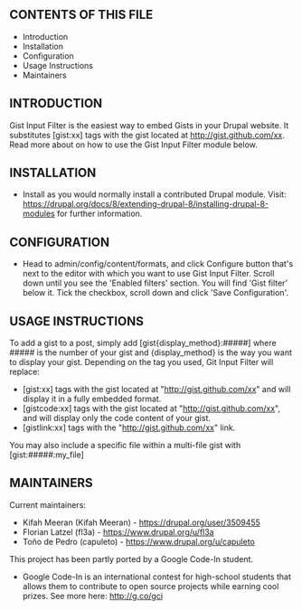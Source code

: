CONTENTS OF THIS FILE
---------------------

 * Introduction
 * Installation
 * Configuration
 * Usage Instructions
 * Maintainers

INTRODUCTION
------------

Gist Input Filter is the easiest way to embed Gists in your Drupal website.
It substitutes [gist:xx] tags with the gist located at http://gist.github.com/xx.
Read more about on how to use the Gist Input Filter module below.

INSTALLATION
------------

 * Install as you would normally install a contributed Drupal module. Visit:
   https://drupal.org/docs/8/extending-drupal-8/installing-drupal-8-modules
   for further information.

CONFIGURATION
-------------

 * Head to admin/config/content/formats, and click Configure button that's next
   to the editor with which you want to use Gist Input Filter. Scroll down until
   you see the 'Enabled filters' section. You will find 'Gist filter' below it.
   Tick the checkbox, scroll down and  click 'Save Configuration'.

USAGE INSTRUCTIONS
------------------

To add a gist to a post, simply add [gist{display_method}:#####] where ##### is the
number of your gist and {display_method} is the way you want to display your gist.
Depending on the tag you used, Git Input Filter will replace:

 * [gist:xx] tags with the gist located at "http://gist.github.com/xx" and will
display it in a fully embedded format.
 * [gistcode:xx] tags with the gist located at "http://gist.github.com/xx", and
will display only the code content of your gist.
 * [gistlink:xx] tags with the "http://gist.github.com/xx" link.

You may also include a specific file within a multi-file gist with
[gist:#####:my_file]

MAINTAINERS
-----------

Current maintainers:

 * Kifah Meeran (Kifah Meeran) - https://drupal.org/user/3509455
 * Florian Latzel (fl3a) - https://www.drupal.org/u/fl3a
 * Toño de Pedro (capuleto) - https://www.drupal.org/u/capuleto

This project has been partly ported by a Google Code-In student.

 * Google Code-In is an international contest for high-school students that
   allows them to contribute to open source projects while earning cool
   prizes. See more here: http://g.co/gci
